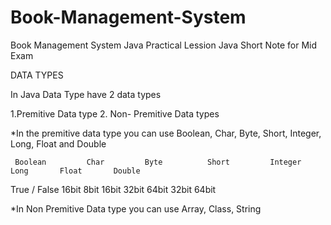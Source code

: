 # Book-Management-System
Book Management System Java Practical Lession
Java Short Note for Mid Exam


DATA TYPES

In Java Data Type have 2 data types
 
  1.Premitive Data type
  2. Non- Premitive Data types
  
  *In the premitive data type you can use  Boolean, Char, Byte, Short, Integer, Long, Float and Double
  
     Boolean         Char         Byte          Short         Integer        Long       Float       Double
  True / False       16bit        8bit          16bit          32bit         64bit      32bit       64bit
  
  *In Non Premitive Data type you can use  Array, Class, String
